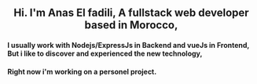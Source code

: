 <h2 align="center">
  Hi. I'm Anas El fadili, A fullstack web developer based in Morocco,
</h2>
<h4 style="{ font-weight: light; }">I usually work with Nodejs/ExpressJs in Backend and vueJs in Frontend, But i like to discover and experienced the new technology,</h4>
<h4>Right now i'm working on a personel project.</h4>
